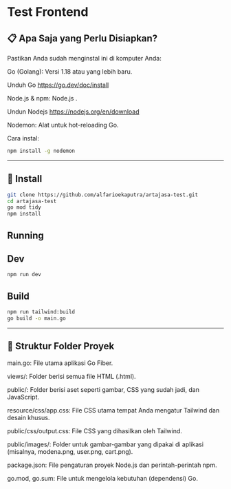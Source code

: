# Test Frontend

## 📋 Apa Saja yang Perlu Disiapkan?

Pastikan Anda sudah menginstal ini di komputer Anda:

Go (Golang): Versi 1.18 atau yang lebih baru.

Unduh Go https://go.dev/doc/install

Node.js & npm: Node.js .

Undun Nodejs https://nodejs.org/en/download

Nodemon: Alat untuk hot-reloading Go.

Cara instal:
```bash
npm install -g nodemon
```

---

## 🔧 Install

```bash
git clone https://github.com/alfarioekaputra/artajasa-test.git
cd artajasa-test
go mod tidy
npm install
```

## Running

## Dev

```bash
npm run dev
```

## Build
```bash
npm run tailwind:build
go build -o main.go
```

---

## 📁 Struktur Folder Proyek
main.go: File utama aplikasi Go Fiber.

views/: Folder berisi semua file HTML (.html).


public/: Folder berisi aset seperti gambar, CSS yang sudah jadi, dan JavaScript.

resource/css/app.css: File CSS utama tempat Anda mengatur Tailwind dan desain khusus.

public/css/output.css: File CSS yang dihasilkan oleh Tailwind.

public/images/: Folder untuk gambar-gambar yang dipakai di aplikasi (misalnya, modena.png, user.png, cart.png).

package.json: File pengaturan proyek Node.js dan perintah-perintah npm.

go.mod, go.sum: File untuk mengelola kebutuhan (dependensi) Go.
